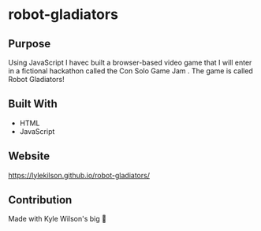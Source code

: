 # robot-gladiators

## Purpose
Using JavaScript I havec built a browser-based video game that I will enter in a fictional hackathon called the Con Solo Game Jam . The game is called Robot Gladiators!


## Built With
* HTML
* JavaScript

## Website
https://lylekilson.github.io/robot-gladiators/

## Contribution
Made with Kyle Wilson's big 🧠
